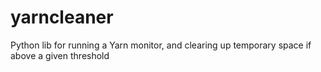# yarncleaner
Python lib for running a Yarn monitor, and clearing up temporary space if above a given threshold
